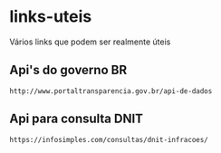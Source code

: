 # links-uteis
Vários links que podem ser realmente úteis

## Api's do governo BR
```
http://www.portaltransparencia.gov.br/api-de-dados
```

## Api para consulta DNIT

```
https://infosimples.com/consultas/dnit-infracoes/
```
